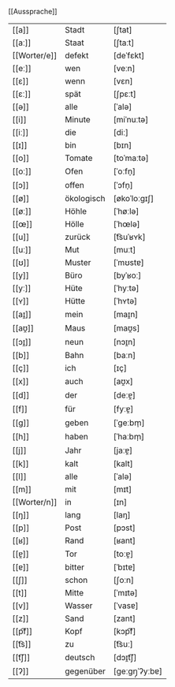 [[Aussprache]]

|              |            |                |
| ------------ | ---------- | -------------- |
| [[a]]        | Stadt      | [ʃtat]         |
| [[aː]]       | Staat      | [ʃtaːt]        |
| [[Worter/e]] | defekt     | [deˈfɛkt]      |
| [[eː]]       | wen        | [veːn]         |
| [[ɛ]]        | wenn       | [vɛn]          |
| [[ɛː]]       | spät       | [ʃpɛːt]        |
| [[ə]]        | alle       | [ˈalə]         |
| [[i]]        | Minute     | [miˈnuːtə]     |
| [[iː]]       | die        | [diː]          |
| [[ɪ]]        | bin        | [bɪn]          |
| [[o]]        | Tomate     | [toˈmaːtə]     |
| [[oː]]       | Ofen       | [ˈoːfn̩]       |
| [[ɔ]]        | offen      | [ˈɔfn̩]        |
| [[ø]]        | ökologisch | [økoˈloːɡɪʃ]   |
| [[øː]]       | Höhle      | [ˈhøːlə]       |
| [[œ]]        | Hölle      | [ˈhœlə]        |
| [[u]]        | zurück     | [t͡suˈʁʏk]     |
| [[uː]]       | Mut        | [muːt]         |
| [[ʊ]]        | Muster     | [ˈmʊstɐ]       |
| [[y]]        | Büro       | [byˈʁoː]       |
| [[yː]]       | Hüte       | [ˈhyːtə]       |
| [[ʏ]]        | Hütte      | [ˈhʏtə]        |
| [[aɪ̯]]      | mein       | [maɪ̯n]        |
| [[aʊ̯]]      | Maus       | [maʊ̯s]        |
| [[ɔɪ̯]]      | neun       | [nɔɪ̯n]        |
| [[b]]        | Bahn       | [baːn]         |
| [[ç]]        | ich        | [ɪç]           |
| [[x]]        | auch       | [aʊ̯x]         |
| [[d]]        | der        | [deːɐ̯]        |
| [[f]]        | für        | [fyːɐ̯]        |
| [[ɡ]]        | geben      | [ˈɡeːbm̩]      |
| [[h]]        | haben      | [ˈhaːbm̩]      |
| [[j]]        | Jahr       | [jaːɐ̯]        |
| [[k]]        | kalt       | [kalt]         |
| [[l]]        | alle       | [ˈalə]         |
| [[m]]        | mit        | [mɪt]          |
| [[Worter/n]] | in         | [ɪn]           |
| [[ŋ]]        | lang       | [laŋ]          |
| [[p]]        | Post       | [pɔst]         |
| [[ʁ]]        | Rand       | [ʁant]         |
| [[ɐ̯]]       | Tor        | [toːɐ̯]        |
| [[ɐ]]        | bitter     | [ˈbɪtɐ]        |
| [[ʃ]]        | schon      | [ʃoːn]         |
| [[t]]        | Mitte      | [ˈmɪtə]        |
| [[v]]        | Wasser     | [ˈvasɐ]        |
| [[z]]        | Sand       | [zant]         |
| [[p͡f]]      | Kopf       | [kɔp͡f]        |
| [[t͡s]]      | zu         | [t͡suː]        |
| [[t͡ʃ]]      | deutsch    | [dɔɪ̯t͡ʃ]      |
| [[ʔ]]        | gegenüber  | [ɡeːɡŋ̩ˈʔyːbɐ] |
